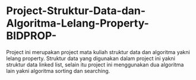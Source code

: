 # Project-Struktur-Data-dan-Algoritma-Lelang-Property-BIDPROP-
Project ini merupakan project mata kuliah struktur data dan algoritma yakni lelang property. Struktur data yang digunakan dalam project ini yakni struktur data linked list, selain itu project ini menggunakan dua algoritma lain yakni algoritma sorting dan searching. 
